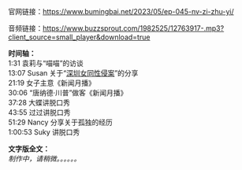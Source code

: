 官网链接：https://www.bumingbai.net/2023/05/ep-045-nv-zi-zhu-yi/

音频链接：https://www.buzzsprout.com/1982525/12763917-.mp3?client_source=small_player&download=true


<!-- wp:paragraph -->
<p><strong>时间轴：<br></strong>1:31 袁莉与“喵喵”的访谈<br>13:07 Susan 关于“<a rel="noreferrer noopener" href="https://www.thepaper.cn/newsDetail_forward_7915868" target="_blank">深圳女同性侵案</a>”的分享<br>21:19&nbsp;女子主意《新闻月播》<br>30:06 “唐纳德·川普”做客《新闻月播》<br>37:28 大蝶讲脱口秀<br>43:55 过过讲脱口秀<br>51:29 Nancy 分享关于孤独的经历<br>1:00:53 Suky 讲脱口秀</p>
<!-- /wp:paragraph -->

<!-- wp:paragraph -->
<p><strong>文字版全文：<br></strong><em>制作中，请稍微。。。。。。</em></p>
<!-- /wp:paragraph -->

<!-- wp:paragraph -->
<p></p>
<!-- /wp:paragraph -->

<!-- wp:paragraph -->
<p></p>
<!-- /wp:paragraph -->

<!-- wp:paragraph -->
<p></p>
<!-- /wp:paragraph -->
